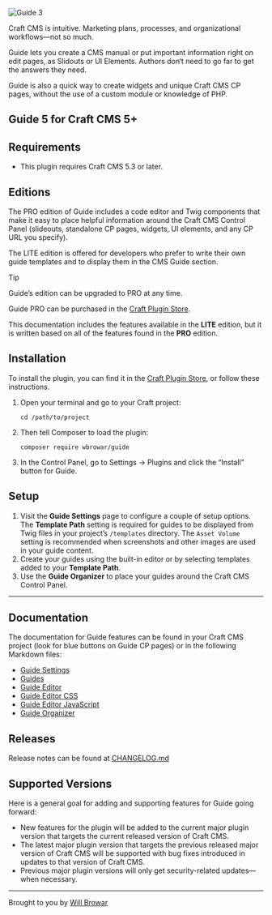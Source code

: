 ![Guide 3](resources/img/guide-3-header.png)

Craft CMS is intuitive. Marketing plans, processes, and organizational workflows—not so much.

Guide lets you create a CMS manual or put important information right on edit pages, as Slidouts or UI Elements. Authors don‘t need to go far to get the answers they need.

Guide is also a quick way to create widgets and unique Craft CMS CP pages, without the use of a custom module or knowledge of PHP.

## Guide 5 for Craft CMS 5+

## Requirements

- This plugin requires Craft CMS 5.3 or later.

## Editions

The PRO edition of Guide includes a code editor and Twig components that make it easy to place helpful information around the Craft CMS Control Panel (slideouts, standalone CP pages, widgets, UI elements, and any CP URL you specify).

The LITE edition is offered for developers who prefer to write their own guide templates and to display them in the CMS Guide section.

> [!TIP]
> Guide’s edition can be upgraded to PRO at any time.

Guide PRO can be purchased in the [Craft Plugin Store](https://plugins.craftcms.com/guide).

This documentation includes the features available in the **LITE** edition, but it is written based on all of the features found in the **PRO** edition.

## Installation

To install the plugin, you can find it in the [Craft Plugin Store](https://plugins.craftcms.com/guide), or follow these instructions.

1. Open your terminal and go to your Craft project:

    ```
    cd /path/to/project
    ```

2. Then tell Composer to load the plugin:

    ```
    composer require wbrowar/guide
    ```

3. In the Control Panel, go to Settings → Plugins and click the “Install” button for Guide.


## Setup

1. Visit the **Guide Settings** page to configure a couple of setup options. The **Template Path** setting is required for guides to be displayed from Twig files in your project’s `/templates` directory. The `Asset Volume` setting is recommended when screenshots and other images are used in your guide content.
2. Create your guides using the built-in editor or by selecting templates added to your **Template Path**.
3. Use the **Guide Organizer** to place your guides around the Craft CMS Control Panel.

---

## Documentation

The documentation for Guide features can be found in your Craft CMS project (look for blue buttons on Guide CP pages) or in the following Markdown files:

- [Guide Settings](https://github.com/wbrowar/craft-guide/blob/main/src/templates/docs/en/guide-settings.md)
- [Guides](https://github.com/wbrowar/craft-guide/blob/main/src/templates/docs/en/guide-list.md)
- [Guide Editor](https://github.com/wbrowar/craft-guide/blob/main/src/templates/docs/en/guide-editor.md)
- [Guide Editor CSS](https://github.com/wbrowar/craft-guide/blob/main/src/templates/docs/en/guide-editor-css.md)
- [Guide Editor JavaScript](https://github.com/wbrowar/craft-guide/blob/main/src/templates/docs/en/guide-editor-javascript.md)
- [Guide Organizer](https://github.com/wbrowar/craft-guide/blob/main/src/templates/docs/en/guide-organizer.md)

## Releases

Release notes can be found at [CHANGELOG.md](https://github.com/wbrowar/craft-guide/blob/main/CHANGELOG.md)

## Supported Versions

Here is a general goal for adding and supporting features for Guide going forward:

- New features for the plugin will be added to the current major plugin version that targets the current released version of Craft CMS.
- The latest major plugin version that targets the previous released major version of Craft CMS will be supported with bug fixes introduced in updates to that version of Craft CMS.
- Previous major plugin versions will only get security-related updates—when necessary.

---

Brought to you by [Will Browar](https://wbrowar.com)
